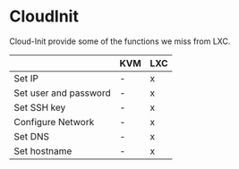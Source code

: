 # CloudInit
Cloud-Init provide some of the functions we miss from LXC.

|  | KVM | LXC | 
|--|--|--| 
| Set IP | - | x | 
| Set user and password | - | x | 
| Set SSH key | - | x | 
| Configure Network | - | x | 
| Set DNS | - | x | 
| Set hostname | - | x | 
